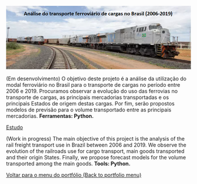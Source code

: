 ![banner](https://github.com/twpinter/Projeto-Ferrovias/blob/master/banner-ferrovias.png)

(Em desenvolvimento) O objetivo deste projeto é a análise da utilização do modal ferroviário no Brasil para o transporte de cargas no período entre 2006 e 2019. Procuramos observar a evolução do uso das ferrovias no transporte de cargas, as principais mercadorias transportadas e os principais Estados de origem destas cargas. Por fim, serão propostos modelos de previsão para o volume transportado entre as principais mercadorias. **Ferramentas: Python.**

[Estudo](https://github.com/twpinter/Projeto-Ferrovias/blob/master/Ferrovias-pandas.ipynb)

(Work in progress) The main objective of this project is the analysis of the rail freight transport use in Brazil between 2006 and 2019. We observe the evolution of the railroads use for cargo transport, main goods transported and their origin States. Finally, we propose forecast models for the volume transported among the main goods. **Tools: Python.**

[Voltar para o menu do portfólio (Back to portfolio menu)](https://github.com/twpinter/Portfolio)



